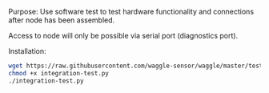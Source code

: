 

Purpose: Use software test to test hardware functionality and connections after node has been assembled.


Access to node will only be possible via serial port (diagnostics port).


Installation:
```bash
wget https://raw.githubusercontent.com/waggle-sensor/waggle/master/testing/integration-test/integration-test.py
chmod +x integration-test.py
./integration-test.py
```

